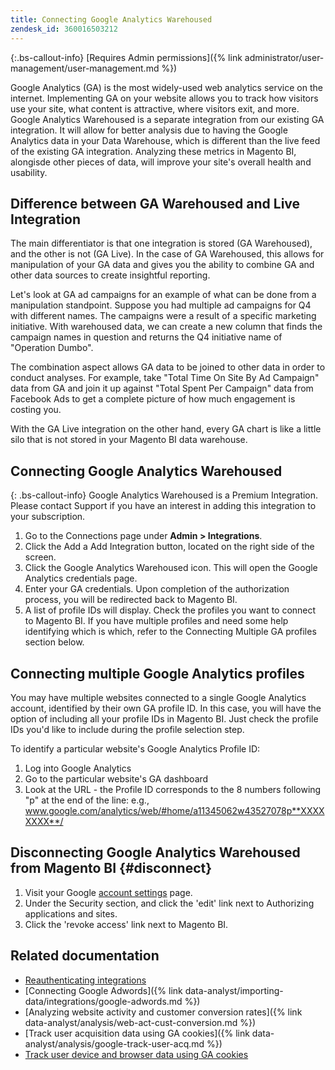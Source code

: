 ```yaml
---
title: Connecting Google Analytics Warehoused
zendesk_id: 360016503212
---
```


{:.bs-callout-info}
[Requires Admin permissions]({% link administrator/user-management/user-management.md %})

Google Analytics (GA) is the most widely-used web analytics service on the internet. Implementing GA on your website allows you to track how visitors use your site, what content is attractive, where visitors exit, and more. Google Analytics Warehoused is a separate integration from our existing GA integration. It will allow for better analysis due to having the Google Analytics data in your Data Warehouse, which is different than the live feed of the existing GA integration. Analyzing these metrics in Magento BI, alongisde other pieces of data, will improve your site\'s overall health and usability.

## Difference between GA Warehoused and Live Integration

The main differentiator is that one integration is stored (GA Warehoused), and the other is not (GA Live). In the case of GA Warehoused, this allows for manipulation of your GA data and gives you the ability to combine GA and other data sources to create insightful reporting.

Let\'s look at GA ad campaigns for an example of what can be done from a manipulation standpoint. Suppose you had multiple ad campaigns for Q4 with different names. The campaigns were a result of a specific marketing initiative. With warehoused data, we can create a new column that finds the campaign names in question and returns the Q4 initiative name of \"Operation Dumbo\".

The combination aspect allows GA data to be joined to other data in order to conduct analyses. For example, take \"Total Time On Site By Ad Campaign\" data from GA and join it up against \"Total Spent Per Campaign\" data from Facebook Ads to get a complete picture of how much engagement is costing you.

With the GA Live integration on the other hand, every GA chart is like a little silo that is not stored in your Magento BI data warehouse.

## Connecting Google Analytics Warehoused

{: .bs-callout-info}
Google Analytics Warehoused is a Premium Integration. Please contact Support if you have an interest in adding this integration to your subscription.

1. Go to the Connections page under **Admin > Integrations**.
1. Click the Add a Add Integration button, located on the right side of the screen.
1. Click the Google Analytics Warehoused icon. This will open the Google Analytics credentials page.
1. Enter your GA credentials. Upon completion of the authorization process, you will be redirected back to Magento BI.
1. A list of profile IDs will display. Check the profiles you want to connect to Magento BI. If you have multiple profiles and need some help identifying which is which, refer to the Connecting Multiple GA profiles section below.

## Connecting multiple Google Analytics profiles

You may have multiple websites connected to a single Google Analytics account, identified by their own GA profile ID. In this case, you will have the option of including all your profile IDs in Magento BI. Just check the profile IDs you\'d like to include during the profile selection step.

To identify a particular website\'s Google Analytics Profile ID:

1. Log into Google Analytics
1. Go to the particular website\'s GA dashboard
1. Look at the URL - the Profile ID corresponds to the 8 numbers following \"p\" at the end of the line: e.g., www.google.com/analytics/web/#home/a11345062w43527078p**XXXXXXXX**/

## Disconnecting Google Analytics Warehoused from Magento BI {#disconnect}

1. Visit your Google [account settings](https://www.google.com/accounts/) page.
1. Under the Security section,  and click the \'edit\' link next to Authorizing applications and sites.
1. Click the \'revoke access\' link next to Magento BI.

## Related documentation

* [Reauthenticating integrations](https://support.magento.com/hc/en-us/articles/360016733151)
* [Connecting Google Adwords]({% link data-analyst/importing-data/integrations/google-adwords.md %})
* [Analyzing website activity and customer conversion rates]({% link data-analyst/analysis/web-act-cust-conversion.md %})
* [Track user acquisition data using GA cookies]({% link data-analyst/analysis/google-track-user-acq.md %})
* [Track user device and browser data using GA cookies](https://support.magento.com/hc/en-us/articles/360016732911)

